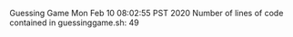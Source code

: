 Guessing Game
Mon Feb 10 08:02:55 PST 2020
Number of lines of code contained in guessinggame.sh: 
49
